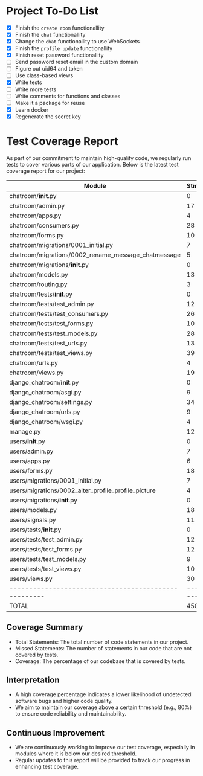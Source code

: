 # Project To-Do List

- [x] Finish the `create room` functionallity
- [x] Finish the `chat` functionallity
- [x] Change the `chat` functionallity to use WebSockets
- [x] Finish the `profile update` functionallity
- [x] Finish reset password functionallity
- [ ] Send password reset email in the custom domain
- [ ] Figure out uid64 and token
- [ ] Use class-based views
- [x] Write tests
- [ ] Write more tests
- [ ] Write comments for functions and classes
- [ ] Make it a package for reuse
- [x] Learn docker
- [x] Regenerate the secret key

# Test Coverage Report

As part of our commitment to maintain high-quality code, we regularly run tests to cover various parts of our application. Below is the latest test coverage report for our project:

| Module                                               | Stmts   | Miss   | Cover  |
| ---------------------------------------------------- | ------- | ------ | ------ |
| chatroom/**init**.py                                 | 0       | 0      | 100%   |
| chatroom/admin.py                                    | 17      | 1      | 94%    |
| chatroom/apps.py                                     | 4       | 0      | 100%   |
| chatroom/consumers.py                                | 28      | 1      | 96%    |
| chatroom/forms.py                                    | 10      | 0      | 100%   |
| chatroom/migrations/0001_initial.py                  | 7       | 0      | 100%   |
| chatroom/migrations/0002_rename_message_chatmessage  | 5       | 0      | 100%   |
| chatroom/migrations/**init**.py                      | 0       | 0      | 100%   |
| chatroom/models.py                                   | 13      | 0      | 100%   |
| chatroom/routing.py                                  | 3       | 3      | 0%     |
| chatroom/tests/**init**.py                           | 0       | 0      | 100%   |
| chatroom/tests/test_admin.py                         | 12      | 0      | 100%   |
| chatroom/tests/test_consumers.py                     | 26      | 0      | 100%   |
| chatroom/tests/test_forms.py                         | 10      | 0      | 100%   |
| chatroom/tests/test_models.py                        | 28      | 0      | 100%   |
| chatroom/tests/test_urls.py                          | 13      | 0      | 100%   |
| chatroom/tests/test_views.py                         | 39      | 6      | 85%    |
| chatroom/urls.py                                     | 4       | 0      | 100%   |
| chatroom/views.py                                    | 19      | 2      | 89%    |
| django_chatroom/**init**.py                          | 0       | 0      | 100%   |
| django_chatroom/asgi.py                              | 9       | 9      | 0%     |
| django_chatroom/settings.py                          | 34      | 0      | 100%   |
| django_chatroom/urls.py                              | 9       | 1      | 89%    |
| django_chatroom/wsgi.py                              | 4       | 4      | 0%     |
| manage.py                                            | 12      | 2      | 83%    |
| users/**init**.py                                    | 0       | 0      | 100%   |
| users/admin.py                                       | 7       | 0      | 100%   |
| users/apps.py                                        | 6       | 0      | 100%   |
| users/forms.py                                       | 18      | 0      | 100%   |
| users/migrations/0001_initial.py                     | 7       | 0      | 100%   |
| users/migrations/0002_alter_profile_profile_picture  | 4       | 0      | 100%   |
| users/migrations/**init**.py                         | 0       | 0      | 100%   |
| users/models.py                                      | 18      | 4      | 78%    |
| users/signals.py                                     | 11      | 0      | 100%   |
| users/tests/**init**.py                              | 0       | 0      | 100%   |
| users/tests/test_admin.py                            | 12      | 0      | 100%   |
| users/tests/test_forms.py                            | 12      | 1      | 92%    |
| users/tests/test_models.py                           | 9       | 0      | 100%   |
| users/tests/test_views.py                            | 10      | 0      | 100%   |
| users/views.py                                       | 30      | 19     | 37%    |
| ---------------------------------------------------- | ------- | ------ | ------ |
| TOTAL                                                | 450     | 53     | 88%    |

## Coverage Summary

- Total Statements: The total number of code statements in our project.
- Missed Statements: The number of statements in our code that are not covered by tests.
- Coverage: The percentage of our codebase that is covered by tests.

## Interpretation

- A high coverage percentage indicates a lower likelihood of undetected software bugs and higher code quality.
- We aim to maintain our coverage above a certain threshold (e.g., 80%) to ensure code reliability and maintainability.

## Continuous Improvement

- We are continuously working to improve our test coverage, especially in modules where it is below our desired threshold.
- Regular updates to this report will be provided to track our progress in enhancing test coverage.
